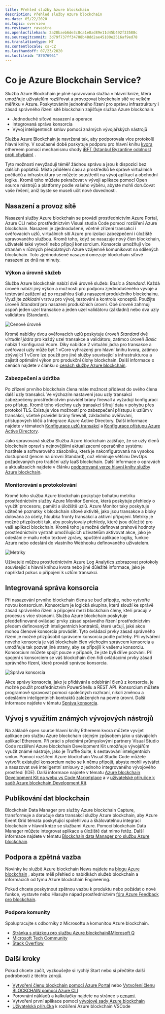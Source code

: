 ```yaml
---
title: Přehled služby Azure blockchain
description: Přehled služby Azure blockchain
ms.date: 05/22/2020
ms.topic: overview
ms.reviewer: ravastra
ms.openlocfilehash: 2a28baeb6de3c8ca1e8ad89e11d45b492f33588c
ms.sourcegitcommit: 3d79f737ff34708b48dd2ae45100e2516af9ed78
ms.translationtype: MT
ms.contentlocale: cs-CZ
ms.lasthandoff: 07/23/2020
ms.locfileid: "87076961"
---
```

# <a name="what-is-azure-blockchain-service"></a>Co je Azure Blockchain Service?

Služba Azure Blockchain je plně spravovaná služba v hlavní knize, která umožňuje uživatelům rozšiřovat a provozovat blockchain sítě ve velkém měřítku v Azure. Poskytováním jednotného řízení pro správu infrastruktury i zásad správného řízení sítě blockchain zajišťuje služba Azure blockchain:

* Jednoduché síťové nasazení a operace
* Integrovaná správa konsorcia
* Vývoj inteligentních smluv pomocí známých vývojářských nástrojů

Služba Azure Blockchain je navržená tak, aby podporovala více protokolů hlavní knihy. V současné době poskytuje podporu pro hlavní knihu [kvora](https://www.goquorum.com/) ethereem pomocí mechanismu shody [iBFT (Istanbul Byzantine odolnost proti chybám)](https://github.com/jpmorganchase/quorum/wiki/Quorum-Consensus) .

Tyto možnosti nevyžadují téměř žádnou správu a jsou k dispozici bez dalších poplatků. Místo přidělení času a prostředků ke správě virtuálních počítačů a infrastruktury se můžete soustředit na vývoj aplikací a obchodní logiku. Kromě toho můžete pokračovat v vývoji aplikace pomocí Open source nástrojů a platformy podle vašeho výběru, abyste mohli doručovat vaše řešení, aniž byste se museli učit nové dovednosti.

## <a name="network-deployment-and-operations"></a>Nasazení a provoz sítě

Nasazení služby Azure blockchain se provádí prostřednictvím Azure Portal, Azure CLI nebo prostřednictvím Visual studia Code pomocí rozšíření Azure blockchain. Nasazení je zjednodušené, včetně zřízení transakcí i ověřovacích uzlů, virtuálních sítí Azure pro izolaci zabezpečení i úložiště spravovaného službou.  Kromě toho, když se nasazuje nový člen blockchain, uživatelé také vytvoří nebo připojí konsorcium.  Konsorcia umožňují více stranám v různých předplatných Azure vzájemně komunikovat na sdílených blockchain.  Toto zjednodušené nasazení omezuje blockchain síťové nasazení ze dnů na minuty.

### <a name="performance-and-service-tiers"></a>Výkon a úrovně služeb

Služba Azure blockchain nabízí dvě úrovně služeb: *Basic* a *Standard*. Každá úroveň nabízí jiný výkon a možnosti pro podporu zjednodušeného vývoje a testování zatížení až po rozsáhlou škálu nasazení produkčního blockchainu. Využijte *základní* vrstvu pro vývoj, testování a kontrolu konceptů. Použijte úroveň *Standard* pro nasazení produkčních úrovní. Obě úrovně zahrnují aspoň jeden uzel transakce a jeden uzel validátoru (základní) nebo dva uzly validátoru (Standard). 

![Cenové úrovně](./media/overview/pricing-tiers.png)

Kromě nabídky dvou ověřovacích uzlů poskytuje úroveň *Standard* dvě *virtuální jádra* pro každý uzel transakce a validátoru, zatímco úroveň *Basic* nabízí 1 konfiguraci Vcore.  Díky nabídce 2 virtuální jádra pro transakce a ověřovací uzly může být 1 vCore vyhrazený pro hlavní knihu kvora, zatímco zbývající 1 vCore lze použít pro jiné služby související s infrastrukturou a zajistit optimální výkon pro produkční úlohy blockchain. Další informace o cenách najdete v článku o [cenách služby Azure blockchain](https://azure.microsoft.com/pricing/details/blockchain-service).

### <a name="security-and-maintenance"></a>Zabezpečení a údržba

Po zřízení prvního blockchain člena máte možnost přidávat do svého člena další uzly transakcí.  Ve výchozím nastavení jsou uzly transakcí zabezpečeny prostřednictvím pravidel brány firewall a vyžadují konfiguraci pro přístup.  Kromě toho všechny uzly transakcí šifrují data v pohybu přes protokol TLS.  Existuje více možností pro zabezpečení přístupu k uzlům v transakci, včetně pravidel brány firewall, základního ověřování, přístupových klíčů a Integrace Azure Active Directory. Další informace najdete v tématech [Konfigurace uzlů transakcí](configure-transaction-nodes.md) a [Konfigurace přístupu Azure Active Directory](configure-aad.md).

Jako spravovaná služba Služba Azure blockchain zajišťuje, že se uzly členů blockchain opraví s nejnovějšími aktualizacemi operačního systému hostitele a softwarového zásobníku, která je nakonfigurovaná na vysokou dostupnost (jenom na úrovni Standard), což eliminuje většinu DevOps požadovaných pro tradiční uzly IaaS blockchain.  Další informace o opravách a aktualizacích najdete v článku [podporované verze hlavní knihy služby Azure blockchain](ledger-versions.md).

### <a name="monitoring-and-logging"></a>Monitorování a protokolování

Kromě toho služba Azure blockchain poskytuje bohatou metriku prostřednictvím služby Azure Monitor Service, která poskytuje přehledy o využití procesoru, paměti a úložiště uzlů.  Azure Monitor taky poskytuje užitečné poznatky k blockchain síťové aktivitě, jako jsou transakce a bloky dolována za účely, hloubka fronty transakcí a aktivní připojení.  Metriky je možné přizpůsobit tak, aby poskytovaly přehledy, které jsou důležité pro vaši aplikaci blockchain.  Kromě toho je možné definovat prahové hodnoty prostřednictvím výstrah umožňujících uživatelům aktivovat akce, jako je odeslání e-mailu nebo textové zprávy, spuštění aplikace logiky, funkce Azure nebo odeslání do vlastního Webhooku definovaného uživatelem.

![Metriky](./media/overview/metrics.png)

Uživatelé můžou prostřednictvím Azure Log Analytics zobrazovat protokoly související s hlavní knihou kvora nebo jiné důležité informace, jako je například pokus o připojení k uzlům transakcí.

## <a name="built-in-consortium-management"></a>Integrovaná správa konsorcia

Při nasazování prvního blockchain člena se buď připojte, nebo vytvořte novou konsorcium.  Konsorcium je logická skupina, která slouží ke správě zásad správného řízení a připojení mezi blockchain členy, kteří pracují v procesu s více stranami.  Služba Azure blockchain poskytuje předdefinované ovládací prvky zásad správného řízení prostřednictvím předem definovaných inteligentních kontraktů, které určují, jaké akce mohou členové konsorcia provádět.  Tyto ovládací prvky zásad správného řízení je možné přizpůsobit správcem konsorcia podle potřeby. Při vytváření nového konsorcia je váš blockchain člen výchozím správcem konsorcia a umožňuje tak pozvat jiné strany, aby se připojili k vašemu konsorciu.  Konsorcium můžete spojit pouze v případě, že jste byli dříve pozváni.  Při spojení s konsorciem se váš blockchain člen řídí ovládacími prvky zásad správného řízení, které provádí správce konsorcia.

![Správa konsorcia](./media/overview/consortium.png)

Akce správy konsorcia, jako je přidávání a odebírání členů z konsorcia, je možné použít prostřednictvím PowerShellu a REST API. Konsorcium můžete programově spravovat pomocí společných rozhraní, nikoli změnou a odesláním inteligentních kontraktů založených na pevné úrovni. Další informace najdete v tématu [Správa konsorcia](consortium.md).

## <a name="develop-using-familiar-development-tools"></a>Vývoj s využitím známých vývojových nástrojů

Na základě open source hlavní knihy Ethereem kvora můžete vyvíjet aplikace pro službu Azure blockchain stejným způsobem jako u stávajících aplikací Ethereem. Při práci s předními průmyslovými partnery Visual Studio Code rozšíření Azure blockchain Development Kit umožňuje vývojářům využít známé nástroje, jako je Truffle Suite, k sestavování inteligentních smluv. Pomocí rozšíření Azure blockchain Visual Studio Code můžete vytvořit existující konsorcium nebo se k němu připojit, abyste mohli vytvářet a nasazovat své inteligentní smlouvy z jednoho integrovaného vývojového prostředí (IDE). Další informace najdete v tématu [Azure blockchain Development Kit na webu vs Code Marketplace](https://aka.ms/vscodebcextension) a v [uživatelské příručce k sadě Azure blockchain Development Kit](https://aka.ms/vscodebcextensionwiki).

## <a name="publish-blockchain-data"></a>Publikování dat blockchain

Blockchain Data Manager pro služby Azure blockchain Capture, transformuje a doručuje data transakcí služby Azure blockchain, aby Azure Event Grid témata poskytující spolehlivou a škálovatelnou integraci blockchain v hlavní knize se službami Azure. Pomocí blockchain Data Manager můžete integrovat aplikace a úložiště dat mimo řetěz. Další informace najdete v tématu [Blockchain data Manager pro službu Azure blockchain](data-manager.md).

## <a name="support-and-feedback"></a>Podpora a zpětná vazba

Novinky ke službě Azure blockchain News najdete na [blogu Azure blockchain](https://azure.microsoft.com/blog/topics/blockchain/) , abyste měli přehled o nabídkách služeb blockchain a informacích od týmu Azure blockchain Engineering.

Pokud chcete poskytnout zpětnou vazbu k produktu nebo požádat o nové funkce, vystavte nebo Hlasujte nápad prostřednictvím [fóra Azure Feedback pro blockchain](https://aka.ms/blockchainuservoice).

### <a name="community-support"></a>Podpora komunity

Spolupracujte s odborníky z Microsoftu a komunitou Azure blockchain.

* [Stránka s otázkou pro službu Azure blockchain&Microsoft Q](/answers/topics/azure-blockchain-service.html)
* [Microsoft Tech Community](https://techcommunity.microsoft.com/t5/Blockchain/bd-p/AzureBlockchain)
* [Stack Overflow](https://stackoverflow.com/questions/tagged/AzureBlockchainService)

## <a name="next-steps"></a>Další kroky

Pokud chcete začít, vyzkoušejte si rychlý Start nebo si přečtěte další podrobnosti z těchto zdrojů.
* [Vytvoření členu blockchain pomocí Azure Portal](create-member.md) nebo [Vytvoření členu BLOCKCHAIN pomocí Azure CLI](create-member-cli.md)
* Porovnání nákladů a kalkulačky najdete na stránce s [cenami](https://azure.microsoft.com/pricing/details/blockchain-service).
* Vytvoření první aplikace pomocí [vývojové sady Azure blockchain](https://github.com/Azure-Samples/blockchain-devkit)
* [Uživatelská příručka](https://github.com/Microsoft/vscode-azure-blockchain-ethereum/wiki) k rozšíření Azure blockchain VSCode
